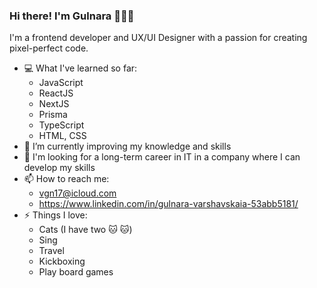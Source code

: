 ### Hi there! I'm Gulnara 👩🏻‍💻

 I'm a frontend developer and UX/UI Designer with a passion for creating pixel-perfect code.



- :computer: What I've learned so far:
  - JavaScript
  - ReactJS
  - NextJS
  - Prisma
  - TypeScript
  - HTML, CSS
- 🌱 I’m currently improving my knowledge and skills
- 🔭 I'm looking for a long-term career in IT in a company where I can develop my skills
- 📫 How to reach me:
  - vgn17@icloud.com
  - https://www.linkedin.com/in/gulnara-varshavskaia-53abb5181/
- ⚡ Things I love:
  - Cats (I have two :cat: :cat:)
  - Sing
  - Travel
  - Kickboxing
  - Play board games
